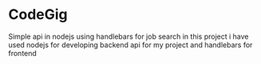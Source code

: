 # CodeGig
Simple api in nodejs using handlebars for job search
in this project i have used nodejs for developing backend api for my project and handlebars for frontend 

